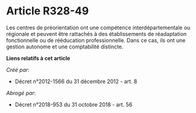 # Article R328-49

Les centres de préorientation ont une compétence interdépartementale ou régionale et peuvent être rattachés à des
établissements de réadaptation fonctionnelle ou de rééducation professionnelle. Dans ce cas, ils ont une gestion autonome et
une comptabilité distincte.

**Liens relatifs à cet article**

_Créé par_:

  - Décret n°2012-1566 du 31 décembre 2012 - art. 8

_Abrogé par_:

  - Décret n°2018-953 du 31 octobre 2018 - art. 56

